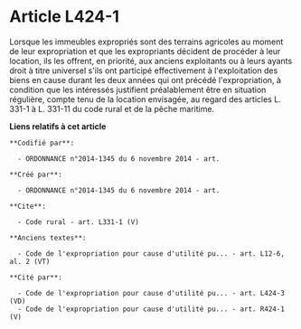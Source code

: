 # Article L424-1

Lorsque les immeubles expropriés sont des terrains agricoles au moment de leur expropriation et que les expropriants décident
de procéder à leur location, ils les offrent, en priorité, aux anciens exploitants ou à leurs ayants droit à titre universel
s'ils ont participé effectivement à l'exploitation des biens en cause durant les deux années qui ont précédé l'expropriation,
à condition que les intéressés justifient préalablement être en situation régulière, compte tenu de la location envisagée, au
regard des articles L. 331-1 à L. 331-11 du code rural et de la pêche maritime.

**Liens relatifs à cet article**

	**Codifié par**:

	  - ORDONNANCE n°2014-1345 du 6 novembre 2014 - art.

	**Créé par**:

	  - ORDONNANCE n°2014-1345 du 6 novembre 2014 - art.

	**Cite**:

	  - Code rural - art. L331-1 (V)

	**Anciens textes**:

	  - Code de l'expropriation pour cause d'utilité pu... - art. L12-6, al. 2 (VT)

	**Cité par**:

	  - Code de l'expropriation pour cause d'utilité pu... - art. L424-3 (VD)
	  - Code de l'expropriation pour cause d'utilité pu... - art. R424-1 (V)

